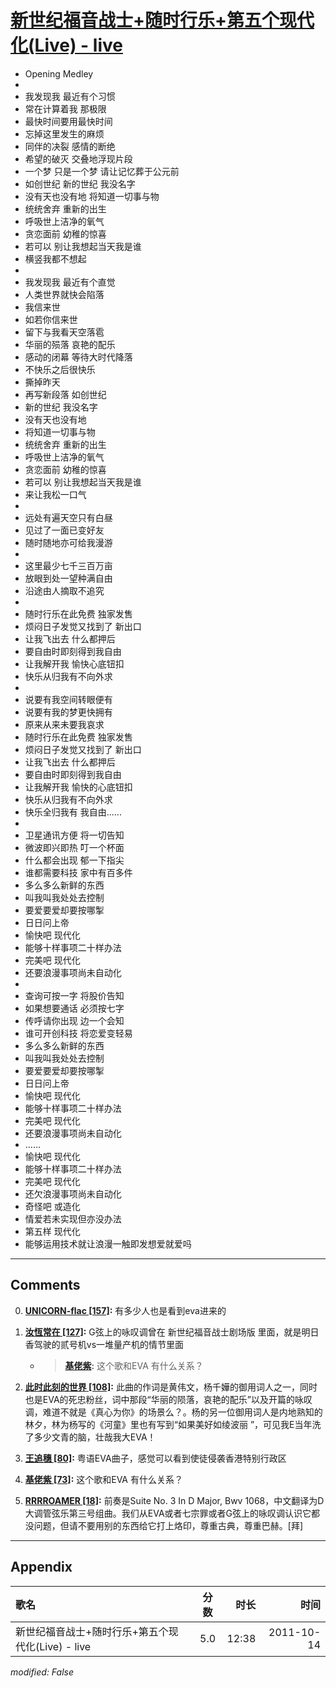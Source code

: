 # [新世纪福音战士+随时行乐+第五个现代化(Live) - live](https://music.163.com/song?id=64163)

* Opening Medley
* 
* 我发现我 最近有个习惯
* 常在计算着我 那极限
* 最快时间要用最快时间
* 忘掉这里发生的麻烦
* 同伴的决裂 感情的断绝
* 希望的破灭 交叠地浮现片段
* 一个梦 只是一个梦 请让记忆葬于公元前
* 如创世纪 新的世纪 我没名字
* 没有天也没有地 将知道一切事与物
* 统统舍弃 重新的出生
* 呼吸世上洁净的氧气
* 贪恋面前 幼稚的惊喜
* 若可以 别让我想起当天我是谁
* 横竖我都不想起
* 
* 我发现我 最近有个直觉
* 人类世界就快会陷落
* 我信来世
* 如若你信来世
* 留下与我看天空落雹
* 华丽的殒落 哀艳的配乐
* 感动的闭幕 等待大时代降落
* 不快乐之后很快乐
* 撕掉昨天
* 再写新段落 如创世纪
* 新的世纪 我没名字
* 没有天也没有地
* 将知道一切事与物
* 统统舍弃 重新的出生
* 呼吸世上洁净的氧气
* 贪恋面前 幼稚的惊喜
* 若可以 别让我想起当天我是谁
* 来让我松一口气
* 
* 远处有遍天空只有白昼
* 见过了一面已变好友
* 随时随地亦可给我漫游
* 
* 这里最少七千三百万亩
* 放眼到处一望种满自由
* 沿途由人摘取不追究
* 
* 随时行乐在此免费 独家发售
* 烦闷日子发觉又找到了 新出口
* 让我飞出去 什么都押后
* 要自由时即刻得到我自由
* 让我解开我 愉快心底钮扣
* 快乐从归我有不向外求
* 
* 说要有我空间转眼便有
* 说要有我的梦更快拥有
* 原来从来未要我哀求
* 随时行乐在此免费 独家发售
* 烦闷日子发觉又找到了 新出口
* 让我飞出去 什么都押后
* 要自由时即刻得到我自由
* 让我解开我 愉快的心底钮扣
* 快乐从归我有不向外求
* 快乐全归我有 我自由......
* 
* 卫星通讯方便 将一切告知
* 微波即兴即热 叮一个杯面
* 什么都会出现 郁一下指尖
* 谁都需要科技 家中有百多件
* 多么多么新鲜的东西
* 叫我叫我处处去控制
* 要爱要爱却要按哪掣
* 日日问上帝
* 愉快吧 现代化
* 能够十样事项二十样办法
* 完美吧 现代化
* 还要浪漫事项尚未自动化
* 
* 查询可按一字 将股价告知
* 如果想要通话 必须按七字
* 传呼请你出现 边一个会知
* 谁可开创科技 将恋爱变轻易
* 多么多么新鲜的东西
* 叫我叫我处处去控制
* 要爱要爱却要按哪掣
* 日日问上帝
* 愉快吧 现代化
* 能够十样事项二十样办法
* 完美吧 现代化
* 还要浪漫事项尚未自动化
* ……
* 愉快吧 现代化
* 能够十样事项二十样办法
* 完美吧 现代化
* 还欠浪漫事项尚未自动化
* 奇怪吧 或造化
* 情爱若未实现但亦没办法
* 第五样 现代化
* 能够运用技术就让浪漫一触即发想爱就爱吗


---

## Comments
0. **[UNICORN-flac \[157\]](https://music.163.com/#/user/home?id=73830835):** 有多少人也是看到eva进来的

1. **[汝恆常在 \[127\]](https://music.163.com/#/user/home?id=152899):** G弦上的咏叹调曾在 新世纪福音战士剧场版 里面，就是明日香驾驶的贰号机vs一堆量产机的情节里面
	* > **[基佬紫](https://music.163.com/#/user/home?id=20161017):** 这个歌和EVA 有什么关系？

2. **[此时此刻的世界 \[108\]](https://music.163.com/#/user/home?id=112238453):** 此曲的作词是黄伟文，杨千嬅的御用词人之一，同时也是EVA的死忠粉丝，词中那段“华丽的陨落，哀艳的配乐”以及开篇的咏叹调，难道不就是《真心为你》的场景么？。杨的另一位御用词人是内地熟知的林夕，林为杨写的《河童》里也有写到“如果美好如绫波丽 ”，可见我E当年洗了多少文青的脑，壮哉我大EVA！

3. **[王追穗 \[80\]](https://music.163.com/#/user/home?id=2735365):** 粤语EVA曲子，感觉可以看到使徒侵袭香港特别行政区

4. **[基佬紫 \[73\]](https://music.163.com/#/user/home?id=20161017):** 这个歌和EVA 有什么关系？

5. **[RRRROAMER \[18\]](https://music.163.com/#/user/home?id=269913968):** 前奏是Suite No. 3 In D Major, Bwv 1068，中文翻译为D大调管弦乐第三号组曲。我们从EVA或者七宗罪或者G弦上的咏叹调认识它都没问题，但请不要用别的东西给它打上烙印，尊重古典，尊重巴赫。[拜]



---

## Appendix

|歌名|分数|时长|时间|
|:---|:---:|---:|---:|
|新世纪福音战士+随时行乐+第五个现代化(Live) - live|5.0|12:38|2011-10-14

*modified: False*